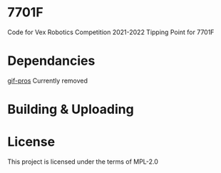# 7701F

Code for Vex Robotics Competition 2021-2022 Tipping Point for 7701F

# Dependancies

[gif-pros](https://github.com/theol0403/gif-pros) Currently removed

# Building & Uploading

# License

This project is licensed under the terms of MPL-2.0
